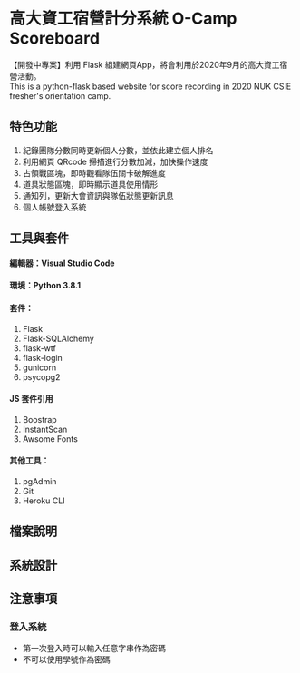 # 高大資工宿營計分系統 O-Camp Scoreboard
【開發中專案】利用 Flask 組建網頁App，將會利用於2020年9月的高大資工宿營活動。  
This is a python-flask based website for score recording in 2020 NUK CSIE fresher's orientation camp.

## 特色功能
1. 紀錄團隊分數同時更新個人分數，並依此建立個人排名
2. 利用網頁 QRcode 掃描進行分數加減，加快操作速度
3. 占領戰區塊，即時觀看隊伍關卡破解進度
4. 道具狀態區塊，即時顯示道具使用情形
5. 通知列，更新大會資訊與隊伍狀態更新訊息
6. 個人帳號登入系統 

## 工具與套件
#### 編輯器：Visual Studio Code  
#### 環境：Python 3.8.1  
#### 套件：  
1. Flask
2. Flask-SQLAlchemy
3. flask-wtf
4. flask-login
5. gunicorn
6. psycopg2  

#### JS 套件引用
1. Boostrap
2. InstantScan
3. Awsome Fonts

#### 其他工具：  
1. pgAdmin
2. Git
3. Heroku CLI

## 檔案說明



## 系統設計


## 注意事項
### 登入系統
* 第一次登入時可以輸入任意字串作為密碼
* 不可以使用學號作為密碼